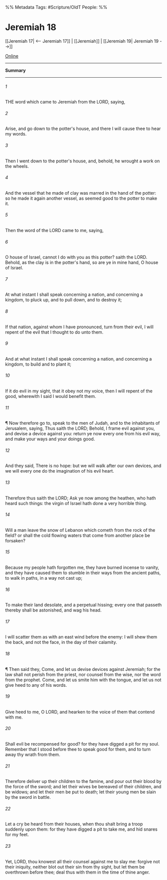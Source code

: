 

%% Metadata
Tags: #Scripture/OldT
People: 
%%
# Jeremiah 18
[[Jeremiah 17| <-- Jeremiah 17]] | [[Jeremiah]] | [[Jeremiah 19| Jeremiah 19 -->]]

[Online](https://churchofjesuschrist.org/study/scriptures/ot/jer/18?lang=eng)

---
__Summary__



---

###### 1
THE word which came to Jeremiah from the LORD, saying,
###### 2
Arise, and go down to the potter's house, and there I will cause thee to hear my words.
###### 3
Then I went down to the potter's house, and, behold, he wrought a work on the wheels.
###### 4
And the vessel that he made of clay was marred in the hand of the potter: so he made it again another vessel, as seemed good to the potter to make it.
###### 5
Then the word of the LORD came to me, saying,
###### 6
O house of Israel, cannot I do with you as this potter?  saith the LORD.  Behold, as the clay is in the potter's hand, so are ye in mine hand, O house of Israel.
###### 7
At what instant I shall speak concerning a nation, and concerning a kingdom, to pluck up, and to pull down, and to destroy it;
###### 8
If that nation, against whom I have pronounced, turn from their evil, I will repent of the evil that I thought to do unto them.
###### 9
And at what instant I shall speak concerning a nation, and concerning a kingdom, to build and to plant it;
###### 10
If it do evil in my sight, that it obey not my voice, then I will repent of the good, wherewith I said I would benefit them.
###### 11
¶ Now therefore go to, speak to the men of Judah, and to the inhabitants of Jerusalem, saying, Thus saith the LORD; Behold, I frame evil against you, and devise a device against you: return ye now every one from his evil way, and make your ways and your doings good.
###### 12
And they said, There is no hope: but we will walk after our own devices, and we will every one do the imagination of his evil heart.
###### 13
Therefore thus saith the LORD; Ask ye now among the heathen, who hath heard such things: the virgin of Israel hath done a very horrible thing.
###### 14
Will a man leave the snow of Lebanon which cometh from the rock of the field?  or shall the cold flowing waters that come from another place be forsaken?
###### 15
Because my people hath forgotten me, they have burned incense to vanity, and they have caused them to stumble in their ways from the ancient paths, to walk in paths, in a way not cast up;
###### 16
To make their land desolate, and a perpetual hissing; every one that passeth thereby shall be astonished, and wag his head.
###### 17
I will scatter them as with an east wind before the enemy: I will shew them the back, and not the face, in the day of their calamity.
###### 18
¶ Then said they, Come, and let us devise devices against Jeremiah; for the law shall not perish from the priest, nor counsel from the wise, nor the word from the prophet.  Come, and let us smite him with the tongue, and let us not give heed to any of his words.
###### 19
Give heed to me, O LORD, and hearken to the voice of them that contend with me.
###### 20
Shall evil be recompensed for good?  for they have digged a pit for my soul.  Remember that I stood before thee to speak good for them, and to turn away thy wrath from them.
###### 21
Therefore deliver up their children to the famine, and pour out their blood by the force of the sword; and let their wives be bereaved of their children, and be widows; and let their men be put to death; let their young men be slain by the sword in battle.
###### 22
Let a cry be heard from their houses, when thou shalt bring a troop suddenly upon them: for they have digged a pit to take me, and hid snares for my feet.
###### 23
Yet, LORD, thou knowest all their counsel against me to slay me: forgive not their iniquity, neither blot out their sin from thy sight, but let them be overthrown before thee; deal thus with them in the time of thine anger.



